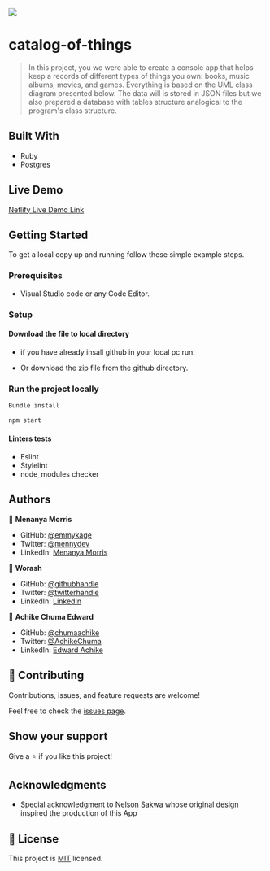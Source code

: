 ![](https://img.shields.io/badge/Microverse-blueviolet)

# catalog-of-things

> In this project, you we were able to create a console app that helps keep a records of different types of things you own: books, music albums, movies, and games. Everything is based on the UML class diagram presented below. The data will is stored in JSON files but we also prepared a database with tables structure analogical to the program's class structure.


## Built With

- Ruby
- Postgres

## Live Demo

[Netlify Live Demo Link]()

## Getting Started

To get a local copy up and running follow these simple example steps.

### Prerequisites

- Visual Studio code or any Code Editor.

### Setup

#### Download the file to local directory

- if you have already insall github in your local pc run:

- Or download the zip file from the github directory.

### Run the project locally

```sh
Bundle install
```

```sh
npm start
```

#### Linters tests

- Eslint
- Stylelint
- node_modules checker

## Authors

👤 **Menanya Morris**

- GitHub: [@emmykage](https://github.com/Emmykage)
- Twitter: [@mennydev](https://twitter.com/mennydev)
- LinkedIn: [Menanya Morris](https://www.linkedin.com/in/morris-menanya)


👤 **Worash**

- GitHub: [@githubhandle](https://github.com/worashf)
- Twitter: [@twitterhandle](https://twitter.com/WorashAboche)
- LinkedIn: [LinkedIn](https://www.linkedin.com/in/worash-abocherugn/)

👤 **Achike Chuma Edward**

- GitHub: [@chumaachike](https://github.com/chumaachike)
- Twitter: [@AchikeChuma](https://twitter.com/AchikeChuma)
- LinkedIn: [Edward Achike](https://www.linkedin.com/in/edwardachike/)



## 🤝 Contributing

Contributions, issues, and feature requests are welcome!

Feel free to check the [issues page](../../issues/).

## Show your support

Give a ⭐️ if you like this project!

## Acknowledgments

- Special acknowledgment to [Nelson Sakwa](https://www.behance.net/sakwadesignstudio) whose original [design](https://www.behance.net/gallery/31579789/Ballhead-App-(Free-PSDs)) inspired the production of this App


## 📝 License

This project is [MIT](./MIT.md) licensed.
